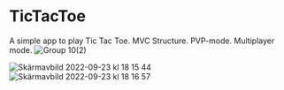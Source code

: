 # TicTacToe
A simple app to play Tic Tac Toe.
MVC Structure.
PVP-mode.
Multiplayer mode.
![Group 10(2)](https://user-images.githubusercontent.com/90769758/192008246-be732932-1599-471a-a4f8-309223bef904.png)

![Skärmavbild 2022-09-23 kl  18 15 44](https://user-images.githubusercontent.com/90769758/192007537-d0bc74d7-9ca0-4bad-8f61-020f83ad39a3.png)
![Skärmavbild 2022-09-23 kl  18 16 57](https://user-images.githubusercontent.com/90769758/192007763-3620a7ca-7631-4b2c-8907-c6ff66f7683e.png)
